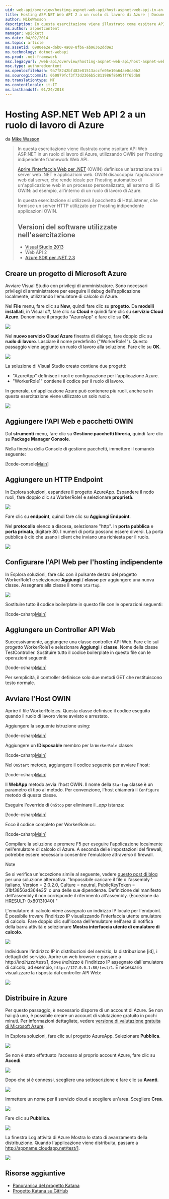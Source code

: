 ```yaml
---
uid: web-api/overview/hosting-aspnet-web-api/host-aspnet-web-api-in-an-azure-worker-role
title: Hosting ASP.NET Web API 2 a un ruolo di lavoro di Azure | Documenti Microsoft
author: MikeWasson
description: In questa esercitazione viene illustrato come ospitare API Web ASP.NET in un ruolo di lavoro di Azure, utilizzando OWIN per l'hosting indipendente framework Web API. Aprire interfaccia Web per la Germania .NET (OWIN)...
ms.author: aspnetcontent
manager: wpickett
ms.date: 04/02/2014
ms.topic: article
ms.assetid: 6980ee2e-d6b0-4a08-8fb6-ab96362dd0e3
ms.technology: dotnet-webapi
ms.prod: .net-framework
msc.legacyurl: /web-api/overview/hosting-aspnet-web-api/host-aspnet-web-api-in-an-azure-worker-role
msc.type: authoredcontent
ms.openlocfilehash: 9a7f8242bf482e81513accfe05e10a64ae0ca0b2
ms.sourcegitcommit: 060879fcf3f73d2366b5c811986f8695fff65db8
ms.translationtype: MT
ms.contentlocale: it-IT
ms.lasthandoff: 01/24/2018
---
```

<a name="host-aspnet-web-api-2-in-an-azure-worker-role"></a>Hosting ASP.NET Web API 2 a un ruolo di lavoro di Azure
====================
da [Mike Wasson](https://github.com/MikeWasson)

> In questa esercitazione viene illustrato come ospitare API Web ASP.NET in un ruolo di lavoro di Azure, utilizzando OWIN per l'hosting indipendente framework Web API.
> 
> [Aprire l'interfaccia Web per .NET](http://owin.org/) (OWIN) definisce un'astrazione tra i server web .NET e applicazioni web. OWIN disaccoppia l'applicazione web dal server, che rende ideale per l'hosting automatico di un'applicazione web in un processo personalizzato, all'esterno di IIS OWIN: ad esempio, all'interno di un ruolo di lavoro di Azure.
> 
> In questa esercitazione si utilizzerà il pacchetto di HttpListener, che fornisce un server HTTP utilizzato per l'hosting indipendente applicazioni OWIN.
> 
> ## <a name="software-versions-used-in-the-tutorial"></a>Versioni del software utilizzate nell'esercitazione
> 
> 
> - [Visual Studio 2013](https://www.microsoft.com/visualstudio/eng/2013-downloads)
> - Web API 2
> - [Azure SDK per .NET 2.3](https://azure.microsoft.com/downloads/)


## <a name="create-a-microsoft-azure-project"></a>Creare un progetto di Microsoft Azure

Avviare Visual Studio con privilegi di amministratore. Sono necessari privilegi di amministratore per eseguire il debug dell'applicazione localmente, utilizzando l'emulatore di calcolo di Azure.

Nel **File** menu, fare clic su **New**, quindi fare clic su **progetto**. Da **modelli installati**, in Visual c#, fare clic su **Cloud** e quindi fare clic su **servizio Cloud Azure**. Denominare il progetto "AzureApp" e fare clic su **OK**.

[![](host-aspnet-web-api-in-an-azure-worker-role/_static/image2.png)](host-aspnet-web-api-in-an-azure-worker-role/_static/image1.png)

Nel **nuovo servizio Cloud Azure** finestra di dialogo, fare doppio clic su **ruolo di lavoro**. Lasciare il nome predefinito ("WorkerRole1"). Questo passaggio viene aggiunto un ruolo di lavoro alla soluzione. Fare clic su **OK**.

[![](host-aspnet-web-api-in-an-azure-worker-role/_static/image4.png)](host-aspnet-web-api-in-an-azure-worker-role/_static/image3.png)

La soluzione di Visual Studio creato contiene due progetti:

- &quot;AzureApp&quot; definisce i ruoli e configurazione per l'applicazione Azure.
- &quot;WorkerRole1&quot; contiene il codice per il ruolo di lavoro.

In generale, un'applicazione Azure può contenere più ruoli, anche se in questa esercitazione viene utilizzato un solo ruolo.

![](host-aspnet-web-api-in-an-azure-worker-role/_static/image5.png)

## <a name="add-the-web-api-and-owin-packages"></a>Aggiungere l'API Web e pacchetti OWIN

Dal **strumenti** menu, fare clic su **Gestione pacchetti libreria**, quindi fare clic su **Package Manager Console**.

Nella finestra della Console di gestione pacchetti, immettere il comando seguente:

[!code-console[Main](host-aspnet-web-api-in-an-azure-worker-role/samples/sample1.cmd)]

## <a name="add-an-http-endpoint"></a>Aggiungere un HTTP Endpoint

In Esplora soluzioni, espandere il progetto AzureApp. Espandere il nodo ruoli, fare doppio clic su WorkerRole1 e selezionare **proprietà**.

![](host-aspnet-web-api-in-an-azure-worker-role/_static/image6.png)

Fare clic su **endpoint**, quindi fare clic su **Aggiungi Endpoint**.

Nel **protocollo** elenco a discesa, selezionare "http". In **porta pubblica** e **porta privata**, digitare 80. I numeri di porta possono essere diversi. La porta pubblica è ciò che usano i client che inviano una richiesta per il ruolo.

[![](host-aspnet-web-api-in-an-azure-worker-role/_static/image8.png)](host-aspnet-web-api-in-an-azure-worker-role/_static/image7.png)

## <a name="configure-web-api-for-self-host"></a>Configurare l'API Web per l'hosting indipendente

In Esplora soluzioni, fare clic con il pulsante destro del progetto WorkerRole1 e selezionare **Aggiungi** / **classe** per aggiungere una nuova classe. Assegnare alla classe il nome `Startup`.

![](host-aspnet-web-api-in-an-azure-worker-role/_static/image9.png)

Sostituire tutto il codice boilerplate in questo file con le operazioni seguenti:

[!code-csharp[Main](host-aspnet-web-api-in-an-azure-worker-role/samples/sample2.cs)]

## <a name="add-a-web-api-controller"></a>Aggiungere un Controller API Web

Successivamente, aggiungere una classe controller API Web. Fare clic sul progetto WorkerRole1 e selezionare **Aggiungi** / **classe**. Nome della classe TestController. Sostituire tutto il codice boilerplate in questo file con le operazioni seguenti:

[!code-csharp[Main](host-aspnet-web-api-in-an-azure-worker-role/samples/sample3.cs)]

Per semplicità, il controller definisce solo due metodi GET che restituiscono testo normale.

## <a name="start-the-owin-host"></a>Avviare l'Host OWIN

Aprire il file WorkerRole.cs. Questa classe definisce il codice eseguito quando il ruolo di lavoro viene avviato e arrestato.

Aggiungere la seguente istruzione using:

[!code-csharp[Main](host-aspnet-web-api-in-an-azure-worker-role/samples/sample4.cs)]

Aggiungere un **IDisposable** membro per la `WorkerRole` classe:

[!code-csharp[Main](host-aspnet-web-api-in-an-azure-worker-role/samples/sample5.cs)]

Nel `OnStart` metodo, aggiungere il codice seguente per avviare l'host:

[!code-csharp[Main](host-aspnet-web-api-in-an-azure-worker-role/samples/sample6.cs?highlight=5)]

Il **WebApp** metodo avvia l'host OWIN. Il nome della `Startup` classe è un parametro di tipo al metodo. Per convenzione, l'host chiamerà il `Configure` metodo di questa classe.

Eseguire l'override di `OnStop` per eliminare il  *\_app* istanza:

[!code-csharp[Main](host-aspnet-web-api-in-an-azure-worker-role/samples/sample7.cs)]

Ecco il codice completo per WorkerRole.cs:

[!code-csharp[Main](host-aspnet-web-api-in-an-azure-worker-role/samples/sample8.cs)]

Compilare la soluzione e premere F5 per eseguire l'applicazione localmente nell'emulatore di calcolo di Azure. A seconda delle impostazioni del firewall, potrebbe essere necessario consentire l'emulatore attraverso il firewall.

> [!NOTE]
> Se si verifica un'eccezione simile al seguente, vedere [questo post di blog](https://blogs.msdn.com/b/praburaj/archive/2013/11/20/fileloadexception-on-microsoft-owin-when-running-on-worker-role.aspx) per una soluzione alternativa. "Impossibile caricare il file o l'assembly ' italiano, Version = 2.0.2.0, Culture = neutral, PublicKeyToken = 31bf3856ad364e35' o una delle sue dipendenze. Definizione del manifesto dell'assembly il non corrisponde il riferimento all'assembly. (Eccezione da HRESULT: 0x80131040) "


L'emulatore di calcolo viene assegnato un indirizzo IP locale per l'endpoint. È possibile trovare l'indirizzo IP visualizzando l'interfaccia utente emulatore di calcolo. Fare doppio clic sull'icona dell'emulatore nell'area di notifica della barra attività e selezionare **Mostra interfaccia utente di emulatore di calcolo**.

[![](host-aspnet-web-api-in-an-azure-worker-role/_static/image11.png)](host-aspnet-web-api-in-an-azure-worker-role/_static/image10.png)

Individuare l'indirizzo IP in distribuzioni del servizio, la distribuzione [id], i dettagli del servizio. Aprire un web browser e passare a http://*indirizzo*/test/1, dove *indirizzo* è l'indirizzo IP assegnato dall'emulatore di calcolo; ad esempio, `http://127.0.0.1:80/test/1`. È necessario visualizzare la risposta dal controller API Web:

![](host-aspnet-web-api-in-an-azure-worker-role/_static/image12.png)

## <a name="deploy-to-azure"></a>Distribuire in Azure

Per questo passaggio, è necessario disporre di un account di Azure. Se non hai già uno, è possibile creare un account di valutazione gratuito in pochi minuti. Per informazioni dettagliate, vedere [versione di valutazione gratuita di Microsoft Azure](https://azure.microsoft.com/pricing/free-trial/?WT.mc_id=A261C142F).

In Esplora soluzioni, fare clic sul progetto AzureApp. Selezionare **Pubblica**.

![](host-aspnet-web-api-in-an-azure-worker-role/_static/image13.png)

Se non è stato effettuato l'accesso al proprio account Azure, fare clic su **Accedi**.

[![](host-aspnet-web-api-in-an-azure-worker-role/_static/image15.png)](host-aspnet-web-api-in-an-azure-worker-role/_static/image14.png)

Dopo che si è connessi, scegliere una sottoscrizione e fare clic su **Avanti**.

[![](host-aspnet-web-api-in-an-azure-worker-role/_static/image17.png)](host-aspnet-web-api-in-an-azure-worker-role/_static/image16.png)

Immettere un nome per il servizio cloud e scegliere un'area. Scegliere **Crea**.

![](host-aspnet-web-api-in-an-azure-worker-role/_static/image18.png)

Fare clic su **Pubblica**.

[![](host-aspnet-web-api-in-an-azure-worker-role/_static/image20.png)](host-aspnet-web-api-in-an-azure-worker-role/_static/image19.png)

La finestra Log attività di Azure Mostra lo stato di avanzamento della distribuzione. Quando l'applicazione viene distribuita, passare a http://appname.cloudapp.net/test/1.

![](host-aspnet-web-api-in-an-azure-worker-role/_static/image21.png)

## <a name="additional-resources"></a>Risorse aggiuntive

- [Panoramica del progetto Katana](../../../aspnet/overview/owin-and-katana/an-overview-of-project-katana.md)
- [Progetto Katana su GitHub](https://github.com/aspnet/AspNetKatana)
